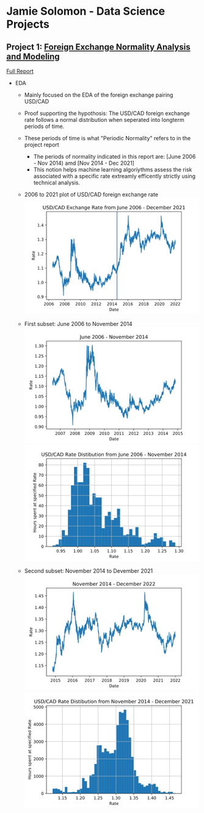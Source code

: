 # Jamie Solomon - Data Science Projects

## Project 1: [Foreign Exchange Normality Analysis and Modeling](https://github.com/jamiesolomon/ForeignExchangeNormality)
[Full Report](/images/FullReport.pdf)
 + EDA
    - Mainly focused on the EDA of the foreign exchange pairing USD/CAD
    - Proof supporting the hypothosis: The USD/CAD foreign exchange rate follows a normal distribution when seperated into longterm periods of time.
    - These periods of time is what "Periodic Normality" refers to in the project report
        - The periods of normality indicated in this report are: [June 2006 - Nov 2014) amd [Nov 2014 - Dec 2021]
        - This notion helps machine learning algoriythms assess the risk associated with a specific rate extreamly efficently strictly using technical analysis.
    - 2006 to 2021 plot of USD/CAD foreign exchange rate
    ![Specified pdf plot](/images/USDCAD_FullPlot.png)
    
    - First subset: June 2006 to November 2014
    ![Specified pdf plot](/images/USDCAD_2006-2014_Plot.png)
    ![Specified pdf plot](/images/2006-2014_CADUSD_Hist.png)
    
    - Second subset: November 2014 to Devember 2021
    ![Specified pdf plot](/images/USDCAD_2014-2021_Plot.png)
    ![Specified pdf plot](/images/2014-2021_CADUSD_Hist.png)
